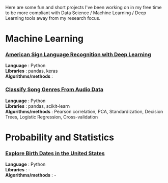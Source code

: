 Here are some fun and short projects I've been working on in my free time to be more compliant with Data Science / Machine Learning / Deep Learning tools away from my research focus.

# Machine Learning
### [American Sign Language Recognition with Deep Learning]()
**Language** : Python  
**Libraries** : pandas, keras  
**Algorithms/methods** : 

### [Classify Song Genres From Audio Data](https://github.com/LisaRivalin/Portfolio/blob/master/Machine%20Learning%20Projects/Classify%20Song%20Genres%20from%20Audio%20Data/notebook.ipynb)
**Language** : Python  
**Libraries** : pandas, scikit-learn  
**Algorithms/methods** : Pearson correlation, PCA, Standardization, Decision Trees, Logistic Regression, Cross-validation


# Probability and Statistics
### [Explore Birth Dates in the United States]()
**Language** : Python  
**Libraries** : -  
**Algorithms/methods** : -

